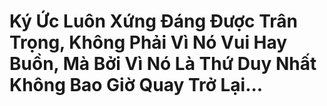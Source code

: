 # Ký Ức Luôn Xứng Đáng Được Trân Trọng, Không Phải Vì Nó Vui Hay Buồn, Mà Bởi Vì Nó Là Thứ Duy Nhất Không Bao Giờ Quay Trở Lại...

